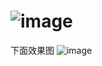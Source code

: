 # ![image](https://raw.githubusercontent.com/gitb1/Quantumultx/main/icon/x/mti.png)
下面效果图
![image](https://raw.githubusercontent.com/gitb1/Quantumultx/main/icon/x/ie.png)
